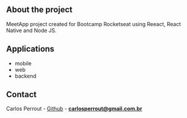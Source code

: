 
## About the project

MeetApp project created for Bootcamp Rocketseat using Reeact, React Native and Node JS.

## Applications

* mobile
* web
* backend

## Contact

Carlos Perrout - [Github](https://github.com/caxandre) - **carlosperrout@gmail.com.br**
